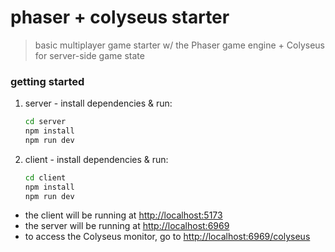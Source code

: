 # phaser + colyseus starter

> basic multiplayer game starter w/ the Phaser game engine + Colyseus for server-side game state

### getting started

1. server - install dependencies & run:
   ```bash
   cd server
   npm install
   npm run dev
   ```
1. client - install dependencies & run:
   ```bash
   cd client
   npm install
   npm run dev
   ```

- the client will be running at [http://localhost:5173](http://localhost:5173)
- the server will be running at [http://localhost:6969](http://localhost:6969)
- to access the Colyseus monitor, go to [http://localhost:6969/colyseus](http://localhost:6969/colyseus)
